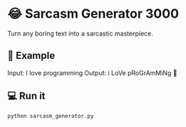 # 😂 Sarcasm Generator 3000

Turn any boring text into a sarcastic masterpiece.

## 🧠 Example

Input: I love programming
Output: i LoVe pRoGrAmMiNg 🤡

## 💻 Run it

```bash
python sarcasm_generator.py
